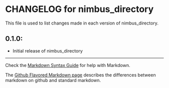 # CHANGELOG for nimbus_directory

This file is used to list changes made in each version of nimbus_directory.

## 0.1.0:

* Initial release of nimbus_directory

- - - 
Check the [Markdown Syntax Guide](http://daringfireball.net/projects/markdown/syntax) for help with Markdown.

The [Github Flavored Markdown page](http://github.github.com/github-flavored-markdown/) describes the differences between markdown on github and standard markdown.
